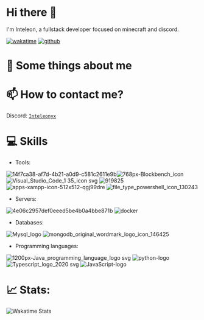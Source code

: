 # Hi there 👋
I'm Inteleon, a fullstack developer focused on minecraft and discord.

[![wakatime](https://wakatime.com/badge/user/018d0fc7-22b5-4313-ada8-9b7e410bdbdb.svg)](https://wakatime.com/@018d0fc7-22b5-4313-ada8-9b7e410bdbdb) [![github](https://img.shields.io/github/followers/Inteleonyx?logo=github&style=plastic)](https://github.com/Inteleonyx?tab=followers)


# 🔎 Some things about me

# 📫 How to contact me?
Discord: [`Inteleonyx`](https://discordapp.com/users/1012456421641703555)

# 💻 Skills
- Tools:

![14f7ca38-af7d-4b21-a0d9-c581c2611e9b](https://github.com/Inteleonyx/Inteleonyx/assets/108963727/978ec6bd-eb2b-4e2d-87e8-f13d9efc1e00)![768px-Blockbench_icon](https://github.com/Inteleonyx/Inteleonyx/assets/108963727/ff08166b-d814-45f3-a8bd-20fbe6311027) ![Visual_Studio_Code_1 35_icon svg](https://github.com/Inteleonyx/Inteleonyx/assets/108963727/40a1163e-2eb4-405c-b330-8062cae20849) ![919825](https://github.com/Inteleonyx/Inteleonyx/assets/108963727/a2c3ae57-d198-4796-9648-c64f7737507f) ![apps-xampp-icon-512x512-qgj99dre](https://github.com/Inteleonyx/Inteleonyx/assets/108963727/4a4b17e1-381b-441b-a8e5-d277edfb898e) ![file_type_powershell_icon_130243](https://github.com/Inteleonyx/Inteleonyx/assets/108963727/55079fac-2ee6-4520-a38a-c971a998d145)

- Servers:
  
![4e06c2957def0eeed5be4b0a4bbe871b](https://github.com/Inteleonyx/Inteleonyx/assets/108963727/ae9e8399-8cea-4817-a69a-85f5272121aa) ![docker](https://github.com/Inteleonyx/Inteleonyx/assets/108963727/cb14354f-bed7-4fc6-ab01-be78ab34e888)


- Databases:
  
 ![Mysql_logo](https://github.com/Inteleonyx/Inteleonyx/assets/108963727/d6f7a8b7-f202-4f46-9555-d52b28894f32) ![mongodb_original_wordmark_logo_icon_146425](https://github.com/Inteleonyx/Inteleonyx/assets/108963727/f0e61bd6-f1d1-4f9b-8383-0d012b094cc6)

  
- Programming languages:
  
![1200px-Java_programming_language_logo svg](https://github.com/Inteleonyx/Inteleonyx/assets/108963727/09576be5-e29d-4b5e-a501-ab4e1c0bfa0d) ![python-logo](https://github.com/Inteleonyx/Inteleonyx/assets/108963727/d2e8eb28-0ddd-4b96-9afe-c8a4a02307a5) ![Typescript_logo_2020 svg](https://github.com/Inteleonyx/Inteleonyx/assets/108963727/3b638462-e4c3-483c-b9ca-3c030c224c0f) ![JavaScript-logo](https://github.com/Inteleonyx/Inteleonyx/assets/108963727/f8cd0f61-a098-4ddf-81bf-f726ba9ab1ff)

# 📈 Stats:

![Wakatime Stats](https://github-readme-stats.vercel.app/api/wakatime?username=Inteleonyx&show_icons=true&layout=compact&theme=tokyonight&langs_count=10)
